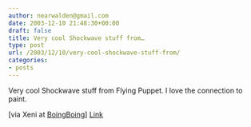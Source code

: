 ```yaml
---
author: nearwalden@gmail.com
date: 2003-12-10 21:48:30+00:00
draft: false
title: Very cool Shockwave stuff from…
type: post
url: /2003/12/10/very-cool-shockwave-stuff-from/
categories:
- posts
---
```


Very cool Shockwave stuff from Flying Puppet.  I love the connection to paint. 

[via Xeni at [BoingBoing](//boingboing.net/2003_12_01_archive.html#107098771948468466")]  [ Link ](//www.flyingpuppet.com/shock/white.htm')



